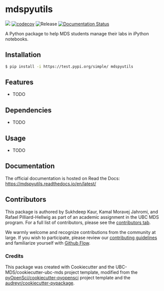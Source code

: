 # mdspyutils 

![](https://github.com/UBC-MDS/mdspyutils/workflows/build/badge.svg) [![codecov](https://codecov.io/gh/UBC-MDS/mdspyutils/branch/main/graph/badge.svg)](https://codecov.io/gh/UBC-MDS/mdspyutils) ![Release](https://github.com/UBC-MDS/mdspyutils/workflows/Release/badge.svg) [![Documentation Status](https://readthedocs.org/projects/mdspyutils/badge/?version=latest)](https://mdspyutils.readthedocs.io/en/latest/?badge=latest)

A Python package to help MDS students manage their labs in iPython notebooks.

## Installation

```bash
$ pip install -i https://test.pypi.org/simple/ mdspyutils
```

## Features

- TODO

## Dependencies

- TODO

## Usage

- TODO

## Documentation

The official documentation is hosted on Read the Docs: https://mdspyutils.readthedocs.io/en/latest/

## Contributors

This package is authored by Sukhdeep Kaur, Kamal Moravej Jahromi, and Rafael Pilliard-Hellwig as part of an academic assignment in the UBC MDS program. For a full list of contributors, please see the [contributors tab](https://github.com/UBC-MDS/mdspyutils/graphs/contributors). 

We warmly welcome and recognize contributions from the community at large. If you wish to participate, please review our [contributing guidelines](CONTRIBUTING.rst) and familiarize yourself with [Github Flow](https://blog.programster.org/git-workflows).
### Credits

This package was created with Cookiecutter and the UBC-MDS/cookiecutter-ubc-mds project template, modified from the [pyOpenSci/cookiecutter-pyopensci](https://github.com/pyOpenSci/cookiecutter-pyopensci) project template and the [audreyr/cookiecutter-pypackage](https://github.com/audreyr/cookiecutter-pypackage).
